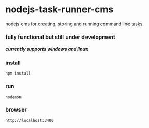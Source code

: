 # nodejs-task-runner-cms
nodejs cms for creating, storing and running command line tasks.

### fully functional but still under development
##### currently supports windows and linux

### install
```
npm install
```
### run
```
nodemon
```
### browser
```
http://localhost:3400
```
